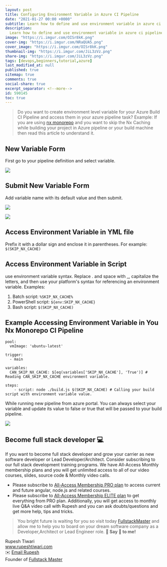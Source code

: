 ```yaml
---
layout: post
title: Configuring Environment Variable in Azure CI Pipeline
date: "2021-01-27 00:00 +0000"
subtitle: Learn how to define and use environment variable in azure ci pipeline
description:
  Learn how to define and use environment variable in azure ci pipeline
image: "https://i.imgur.com/OISr8kK.png"
cover-img: "https://i.imgur.com/NRaQUA5.png"
cover_image: "https://i.imgur.com/OISr8kK.png"
thumbnail-img: "https://i.imgur.com/JiL3zVz.png"
share-img: "https://i.imgur.com/JiL3zVz.png"
tags: [devops,beginners,tutorial,azure]
last_modified_at: null
published: true
sitemap: true
comments: true
social-share: true
excerpt_separator: <!--more-->
id: 590145
toc: true
---
```


> Do you want to create environment level variable for your Azure Build CI
> Pipeline and access them in your azure pipeline task? Example: If you are
> using [nx monorepo](https://nx.dev/) and you want to skip the Nx Caching while
> building your project in Azure pipeline or your build machine then read this
> article to understand it.

## New Variable Form

First go to your pipeline definition and select variable.

![](https://i.imgur.com/pIhtjuP.png)

## Submit New Variable Form

Add variable name with its default value and then submit.

![](https://i.imgur.com/hzet2hW.png)

![](https://i.imgur.com/pE19aCJ.png)

## Access Environment Variable in YML file

Prefix it with a dollar sign and enclose it in parentheses. For example:
`$(SKIP_NX_CACHE)`

## Access Environment Variable in Script

use environment variable syntax. Replace . and space with \_, capitalize the
letters, and then use your platform's syntax for referencing an environment
variable. Examples:

1. Batch script: `%SKIP_NX_CACHE%`
2. PowerShell script: `${env:SKIP_NX_CACHE}`
3. Bash script: `$(SKIP_NX_CACHE)`

## Example Accessing Environment Variable in You Nx Monorepo CI Pipeline

```yaml=
pool:
  vmImage: 'ubuntu-latest'

trigger:
  - main

variables:
  CAN_SKIP_NX_CACHE: $[eq(variables['SKIP_NX_CACHE'], 'True')] # Reading CAN_SKIP_NX_CACHE environment variable.

steps:
    - script: node ./build.js $(SKIP_NX_CACHE) # Calling your build script with environment variable value.
```

While running new pipeline from azure portal. You can always select your
variable and update its value to false or true that will be passed to your build
pipeline.

![](https://i.imgur.com/2Me50b0.png)

## Become full stack developer 💻

If you want to become full stack developer and grow your carrier as new software
developer or Lead Developer/Architect. Consider subscribing to our full stack
development training programs. We have All-Access Monthly membership plans and
you will get unlimited access to all of our video courses, slides, source code &
Monthly video calls.

- Please subscribe to
  [All-Access Membership PRO plan](https://www.fullstackmaster.net/pro) to
  access current and future angular, node.js and related courses.
- Please subscribe to
  [All-Access Membership ELITE plan](https://www.fullstackmaster.net/elite) to
  get everything from PRO plan. Additionally, you will get access to monthly
  live Q&A video call with Rupesh and you can ask doubts/questions and get more
  help, tips and tricks.

> You bright future is waiting for you so visit today
> [FullstackMaster](www.fullstackmaster.net) and allow me to help you to board
> on your dream software company as a Developer,Architect or Lead Engineer role.
**💖 Say 👋 to me!**

<div> 
Rupesh Tiwari </div><div>
<a href="https://www.rupeshtiwari.com"> www.rupeshtiwari.com</a> </div><div>
✉️ <a href="mailto:fullstackmaster1@gmail.com?subject=Hi"> Email Rupesh</a> </div><div>
Founder of <a href="https://www.fullstackmaster.net"> Fullstack Master</a></div><div>
</div>
